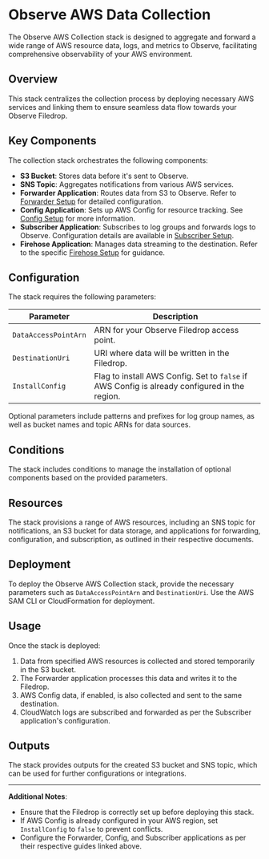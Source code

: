 # Observe AWS Data Collection

The Observe AWS Collection stack is designed to aggregate and forward a wide range of AWS resource data, logs, and metrics to Observe, facilitating comprehensive observability of your AWS environment.

## Overview

This stack centralizes the collection process by deploying necessary AWS services and linking them to ensure seamless data flow towards your Observe Filedrop.

## Key Components

The collection stack orchestrates the following components:

- **S3 Bucket**: Stores data before it's sent to Observe.
- **SNS Topic**: Aggregates notifications from various AWS services.
- **Forwarder Application**: Routes data from S3 to Observe. Refer to [Forwarder Setup](forwarder.md) for detailed configuration.
- **Config Application**: Sets up AWS Config for resource tracking. See [Config Setup](config.md) for more information.
- **Subscriber Application**: Subscribes to log groups and forwards logs to Observe. Configuration details are available in [Subscriber Setup](subscriber.md).
- **Firehose Application**: Manages data streaming to the destination. Refer to the specific [Firehose Setup](firehose.md) for guidance.

## Configuration

The stack requires the following parameters:

| Parameter            | Description |
|----------------------|-------------|
| `DataAccessPointArn` | ARN for your Observe Filedrop access point. |
| `DestinationUri`     | URI where data will be written in the Filedrop. |
| `InstallConfig`      | Flag to install AWS Config. Set to `false` if AWS Config is already configured in the region. |

Optional parameters include patterns and prefixes for log group names, as well as bucket names and topic ARNs for data sources.

## Conditions

The stack includes conditions to manage the installation of optional components based on the provided parameters.

## Resources

The stack provisions a range of AWS resources, including an SNS topic for notifications, an S3 bucket for data storage, and applications for forwarding, configuration, and subscription, as outlined in their respective documents.

## Deployment

To deploy the Observe AWS Collection stack, provide the necessary parameters such as `DataAccessPointArn` and `DestinationUri`. Use the AWS SAM CLI or CloudFormation for deployment.

## Usage

Once the stack is deployed:

1. Data from specified AWS resources is collected and stored temporarily in the S3 bucket.
2. The Forwarder application processes this data and writes it to the Filedrop.
3. AWS Config data, if enabled, is also collected and sent to the same destination.
4. CloudWatch logs are subscribed and forwarded as per the Subscriber application's configuration.

## Outputs

The stack provides outputs for the created S3 bucket and SNS topic, which can be used for further configurations or integrations.

---

**Additional Notes**:

- Ensure that the Filedrop is correctly set up before deploying this stack.
- If AWS Config is already configured in your AWS region, set `InstallConfig` to `false` to prevent conflicts.
- Configure the Forwarder, Config, and Subscriber applications as per their respective guides linked above.
